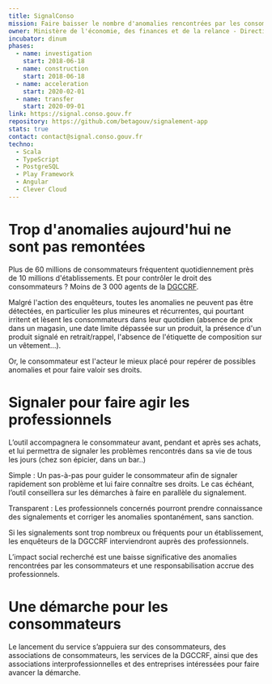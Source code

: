 ```yaml
---
title: SignalConso
mission: Faire baisser le nombre d'anomalies rencontrées par les consommateurs
owner: Ministère de l'économie, des finances et de la relance - Direction générale de la concurrence, de la consommation et de la répression des fraudes (DGCCRF)
incubator: dinum
phases:
  - name: investigation
    start: 2018-06-18
  - name: construction
    start: 2018-06-18
  - name: acceleration
    start: 2020-02-01
  - name: transfer
    start: 2020-09-01
link: https://signal.conso.gouv.fr
repository: https://github.com/betagouv/signalement-app
stats: true
contact: contact@signal.conso.gouv.fr
techno:
  - Scala
  - TypeScript
  - PostgreSQL
  - Play Framework
  - Angular
  - Clever Cloud
---
```


Trop d'anomalies aujourd'hui ne sont pas remontées
===================================================

Plus de 60 millions de consommateurs fréquentent quotidiennement près de 10 millions d'établissements. Et pour contrôler le droit des consommateurs ? Moins de 3 000 agents de la [DGCCRF](https://www.economie.gouv.fr/dgccrf).

Malgré l'action des enquêteurs, toutes les anomalies ne peuvent pas être détectées, en particulier les plus mineures et récurrentes, qui pourtant irritent et lèsent les consommateurs dans leur quotidien (absence de prix dans un magasin, une date limite dépassée sur un produit, la présence d'un produit signalé en retrait/rappel, l'absence de l'étiquette de composition sur un vêtement…).

Or, le consommateur est l'acteur le mieux placé pour repérer de possibles anomalies et pour faire valoir ses droits.

Signaler pour faire agir les professionnels
===========================================

L’outil  accompagnera le consommateur avant, pendant et après ses achats, et lui permettra de signaler les problèmes rencontrés dans sa vie de tous les jours (chez son épicier, dans un bar..)

Simple : Un pas-à-pas pour guider le consommateur afin de signaler rapidement son problème et lui faire connaître ses droits. Le cas échéant, l’outil conseillera sur les démarches à faire en parallèle du signalement.

Transparent : Les professionnels concernés pourront prendre connaissance des signalements et corriger les anomalies spontanément, sans sanction.

Si les signalements sont trop nombreux ou fréquents pour un établissement, les enquêteurs de la DGCCRF interviendront auprès des professionnels.

L’impact social recherché est une baisse significative des anomalies rencontrées par les consommateurs et une responsabilisation accrue des professionnels.


Une démarche pour les consommateurs
===================================

Le lancement du service s’appuiera sur des consommateurs, des associations de consommateurs, les services de la DGCCRF, ainsi que des associations interprofessionnelles et des entreprises intéressées pour faire avancer la démarche.
